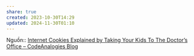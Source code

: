 ```yaml
---
share: true
created: 2023-10-30T14:29
updated: 2024-11-30T01:10
---
```

Nguồn:: [Internet Cookies Explained by Taking Your Kids To The Doctor’s Office – CodeAnalogies Blog](https://blog.codeanalogies.com/2018/06/02/internet-cookies-explained-by-taking-your-kids-to-the-doctors-office/)